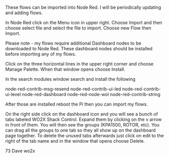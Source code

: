 These flows can be imported into Node Red. I will be periodically updating and adding flows.

In Node Red click on the Menu icon in upper right. Choose Import and then choose select file and select the file to import. Choose new Flow then Import.

Please note - my flows require additional Dashboard nodes to be downloaded to Node Red. These dashboard nodes should be installed before importing any of my flows.

Click on the three horizontal lines in the upper right corner and choose Manage Palette. When that window opens choose Install.

In the search modules window search and install the following

node-red-contrib-msg-resend 
node-red-contrib-ui-led 
node-red-contrib-ui-level 
node-red-dashboard 
node-red-node-wol
node-red-contrib-string

After those are installed reboot the Pi then you can import my flows.

On the right side click on the dashboard icon and you will see a bunch of tabs labeled WO2X Shack Control. Expand them by clicking on the v arrow in front of them. You will then see the groups (KPA1500, ROTOR, etc). You can drag all the groups to one tab so they all show up on the dashboard page together. To delete the unused tabs afterwards just click on edit to the right of the tab name and in the window that opens choose Delete.

73 Dave wo2x